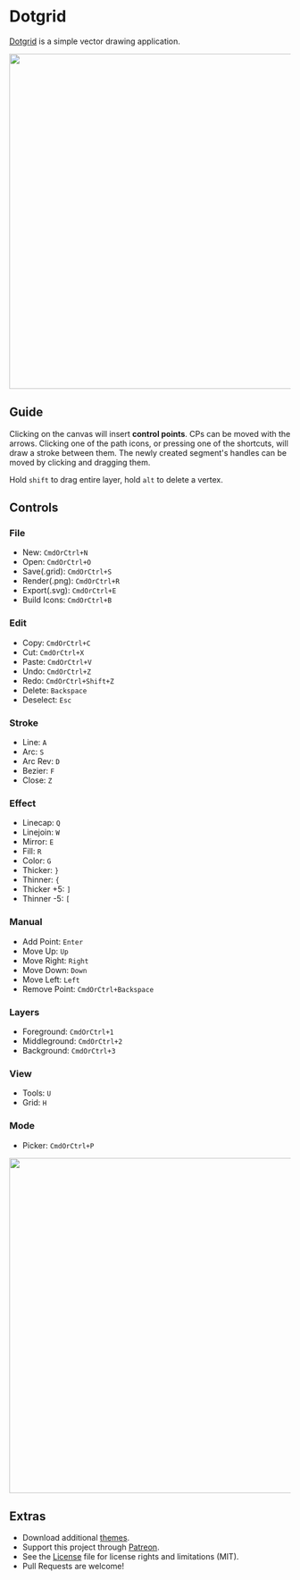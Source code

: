 # Dotgrid

[Dotgrid](http://wiki.xxiivv.com/dotgrid) is a simple vector drawing application. 

<img src='https://raw.githubusercontent.com/hundredrabbits/Dotgrid/master/PREVIEW.jpg' width="600"/>

## Guide

Clicking on the canvas will insert **control points**. CPs can be moved with the arrows. Clicking one of the path icons, or pressing one of the shortcuts, will draw a stroke between them. The newly created segment's handles can be moved by clicking and dragging them.

Hold `shift` to drag entire layer, hold `alt` to delete a vertex.

## Controls

### File
- New: `CmdOrCtrl+N`
- Open: `CmdOrCtrl+O`
- Save(.grid): `CmdOrCtrl+S`
- Render(.png): `CmdOrCtrl+R`
- Export(.svg): `CmdOrCtrl+E`
- Build Icons: `CmdOrCtrl+B`

### Edit
- Copy: `CmdOrCtrl+C`
- Cut: `CmdOrCtrl+X`
- Paste: `CmdOrCtrl+V`
- Undo: `CmdOrCtrl+Z`
- Redo: `CmdOrCtrl+Shift+Z`
- Delete: `Backspace`
- Deselect: `Esc`

### Stroke
- Line: `A`
- Arc: `S`
- Arc Rev: `D`
- Bezier: `F`
- Close: `Z`

### Effect
- Linecap: `Q`
- Linejoin: `W`
- Mirror: `E`
- Fill: `R`
- Color: `G`
- Thicker: `}`
- Thinner: `{`
- Thicker +5: `]`
- Thinner -5: `[`

### Manual
- Add Point: `Enter`
- Move Up: `Up`
- Move Right: `Right`
- Move Down: `Down`
- Move Left: `Left`
- Remove Point: `CmdOrCtrl+Backspace`

### Layers
- Foreground: `CmdOrCtrl+1`
- Middleground: `CmdOrCtrl+2`
- Background: `CmdOrCtrl+3`

### View
- Tools: `U`
- Grid: `H`

### Mode
- Picker: `CmdOrCtrl+P`

<img src='https://cdn.rawgit.com/hundredrabbits/Dotgrid/master/LAYOUT.svg?v=5' width="600"/>

## Extras

- Download additional [themes](https://github.com/hundredrabbits/Themes).
- Support this project through [Patreon](https://patreon.com/100).
- See the [License](LICENSE.md) file for license rights and limitations (MIT).
- Pull Requests are welcome!
